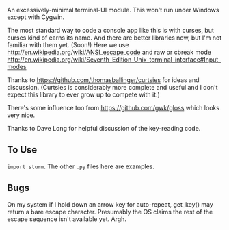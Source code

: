 An excessively-minimal terminal-UI module. This won't run under
Windows except with Cygwin.

The most standard way to code a console app like this is with curses,
but curses kind of earns its name. And there are better libraries now,
but I'm not familiar with them yet. (Soon!) Here we use
http://en.wikipedia.org/wiki/ANSI_escape_code and raw or cbreak mode
http://en.wikipedia.org/wiki/Seventh_Edition_Unix_terminal_interface#Input_modes

Thanks to https://github.com/thomasballinger/curtsies for ideas and
discussion. (Curtsies is considerably more complete and useful and I
don't expect this library to ever grow up to compete with it.)

There's some influence too from https://github.com/gwk/gloss which
looks very nice.

Thanks to Dave Long for helpful discussion of the key-reading
code.

## To Use

`import sturm`. The other `.py` files here are examples.

## Bugs

On my system if I hold down an arrow key for auto-repeat, get_key()
may return a bare escape character. Presumably the OS claims the rest
of the escape sequence isn't available yet. Argh.
